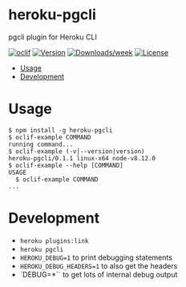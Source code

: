 heroku-pgcli
============

pgcli plugin for Heroku CLI

[![oclif](https://img.shields.io/badge/cli-oclif-brightgreen.svg)](https://oclif.io)
[![Version](https://img.shields.io/npm/v/heroku-pgcli.svg)](https://npmjs.org/package/heroku-pgcli)
[![Downloads/week](https://img.shields.io/npm/dw/heroku-pgcli.svg)](https://npmjs.org/package/heroku-pgcli)
[![License](https://img.shields.io/npm/l/heroku-pgcli.svg)](https://github.com/techgaun/heroku-pgcli/blob/master/package.json)

<!-- toc -->
* [Usage](#usage)
* [Development](#development)
<!-- tocstop -->
# Usage
<!-- usage -->
```sh-session
$ npm install -g heroku-pgcli
$ oclif-example COMMAND
running command...
$ oclif-example (-v|--version|version)
heroku-pgcli/0.1.1 linux-x64 node-v8.12.0
$ oclif-example --help [COMMAND]
USAGE
  $ oclif-example COMMAND
...
```
<!-- usagestop -->

# Development

- `heroku plugins:link`
- `heroku pgcli`
- `HEROKU_DEBUG=1` to print debugging statements
- `HEROKU_DEBUG_HEADERS=1` to also get the headers
- `DEBUG=*`` to get lots of internal debug output
